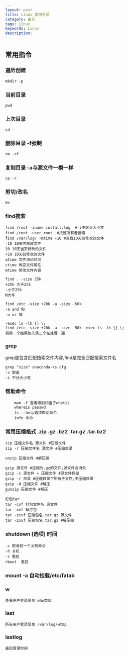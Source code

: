 ```yaml
---
layout: post
title: Linux 常用资源
category: 备忘
tags: Linux
keywords: Linux
description: 
---
```



## 常用指令

### 遍历创建

    mkdir -p 

### 当前目录

    pwd 

### 上次目录

    cd -

### 删除目录 -f强制

    rm -rf

### 复制目录 -a与源文件一模一样

    cp -r

### 剪切/改名

    mv

### find搜索

    find /root -iname install.log  #-i不区分大小写
    find /root -user root  #按照所有者搜索
    find /var/log/ -mtime +10 #查找10天前修改的文件
    -10 10天内修改文件
    10 10天当天修改的文件
    +10 10天前修改的文件
    atime 文件访问时间
    ctime 改变文件属性
    mtime 修改文件内容

    find . -size 25k
    +25k 大于25k
    -小于25k
    M大写

    find /etc -size +20k -a -size -50k
    -a and 和
    -o or 或
    
    -exec ls -lh {} \;
    find /etc -size +20k -a -size -50k -exec ls -lh {} \;
    将第一个结果放入第二个在处理一遍
    
###  grep
grep是包含匹配搜索文件内容,find是完全匹配搜索文件名

    grep "size" anaconda-ks.cfg
    -v 取返
    -i 不分大小写
    
### 帮助命令

		man -f 查看级别相当于whatis
		whereis passwd
		ls --help选项帮助命令
		info 命令

### 常用压缩格式 .zip .gz .bz2 .tar.gz .tar.bz2
    zip 压缩文件名 源文件 #压缩文件
    zip -r 压缩文件名 源文件 #压缩目录

    unzip 压缩文件 #解压缩

    gzip 源文件 #压缩为.gz的文件,源文件会消失
    gzip -c 源文件 > 压缩文件 #源文件保留
    gzip -r 目录 #压缩目录下所有子文件,不压缩目录
    gzip -d 压缩文件 #解压
    gunzip 压缩文件 #解压

    打包tar
    tar -cvf 打包文件名 源文件
    tar -xvf 解打包
    tar -zcvf 压缩包名.tar.gz 源文件
    tar -zxvf 压缩包名.tar.gz #解压缩

### shutdown [选项] 时间
    -c 取消前一个关机命令
    -h 关机
    -r 重启
    rboot  重启

### mount -a 自动挂载/etc/fatab

### w 
	查看用户登录信息 who类似
### last 
	所有用户登录信息 /var/log/wtmp
### lastlog 
	最后登录时间
    


